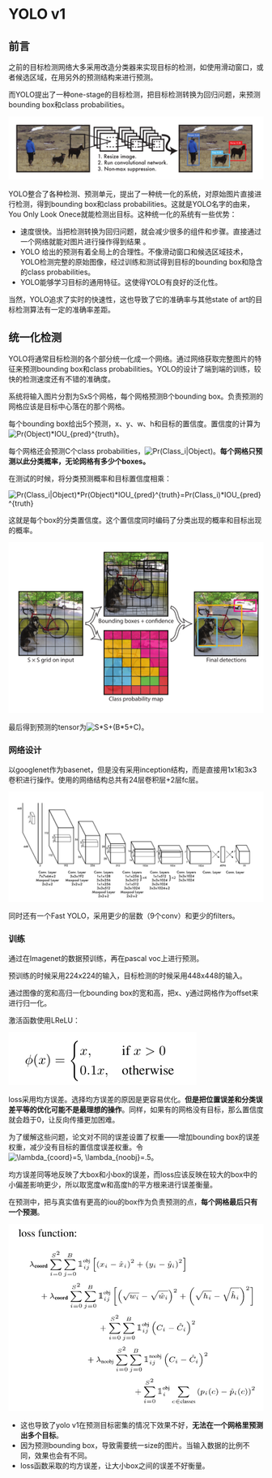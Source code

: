 # YOLO v1

## 前言

之前的目标检测网络大多采用改造分类器来实现目标的检测，如使用滑动窗口，或者候选区域，在用另外的预测结构来进行预测。

而YOLO提出了一种one-stage的目标检测，把目标检测转换为回归问题，来预测bounding box和class probabilities。

![figure1](./depository/figure1.png)

YOLO整合了各种检测、预测单元，提出了一种统一化的系统，对原始图片直接进行检测，得到bounding box和class probabilities。这就是YOLO名字的由来，You Only Look Onece就能检测出目标。这种统一化的系统有一些优势：

* 速度很快。当把检测转换为回归问题，就会减少很多的组件和步骤。直接通过一个网络就能对图片进行操作得到结果 。
* YOLO 给出的预测有着全局上的合理性。不像滑动窗口和候选区域技术，YOLO检测完整的原始图像，经过训练和测试得到目标的bounding box和隐含的class probabilities。
* YOLO能够学习目标的通用特征。这使得YOLO有良好的泛化性。

当然，YOLO追求了实时的快速性，这也导致了它的准确率与其他state of art的目标检测算法有一定的准确率差距。

## 统一化检测

YOLO将通常目标检测的各个部分统一化成一个网络。通过网络获取完整图片的特征来预测bounding box和class probabilities。YOLO的设计了端到端的训练，较快的检测速度还有不错的准确度。

系统将输入图片分割为SxS个网格，每个网格预测B个bounding box。负责预测的网格应该是目标中心落在的那个网格。

每个bounding box给出5个预测，x、y、w、h和目标的置信度。置信度的计算为<img src="https://latex.codecogs.com/gif.latex?Pr(Object)*IOU_{pred}^{truth}" title="Pr(Object)*IOU_{pred}^{truth}" />。

每个网格还会预测C个class probabilities，<img src="https://latex.codecogs.com/gif.latex?Pr(Class_i|Object)" title="Pr(Class_i|Object)" />。**每个网格只预测以此分类概率，无论网格有多少个boxes。**

在测试的时候，将分类预测概率和目标置信度相乘：

<img src="https://latex.codecogs.com/gif.latex?Pr(Class_i|Object)*Pr(Object)*IOU_{pred}^{truth}=Pr(Class_i)*IOU_{pred}^{truth}" title="Pr(Class_i|Object)*Pr(Object)*IOU_{pred}^{truth}=Pr(Class_i)*IOU_{pred}^{truth}" />

这就是每个box的分类置信度。这个置信度同时编码了分类出现的概率和目标出现的概率。

![figure2](./depository/figure2.png)

最后得到预测的tensor为<img src="https://latex.codecogs.com/gif.latex?S*S&plus;(B*5&plus;C)" title="S*S+(B*5+C)" />。

### 网络设计

以googlenet作为basenet，但是没有采用inception结构，而是直接用1x1和3x3卷积进行操作。使用的网络结构总共有24层卷积层+2层fc层。

![figure3](./depository/figure3.png)

同时还有一个Fast YOLO，采用更少的层数（9个conv）和更少的filters。

### 训练

通过在Imagenet的数据预训练，再在pascal voc上进行预测。

预训练的时候采用224x224的输入，目标检测的时候采用448x448的输入。

通过图像的宽和高归一化bounding box的宽和高，把x、y通过网格作为offset来进行归一化。

激活函数使用LReLU：

![figure4](./depository/figure4.png)

loss采用均方误差。选择均方误差的原因是更容易优化。**但是把位置误差和分类误差平等的优化可能不是最理想的操作**。同样，如果有的网格没有目标，那么置信度就会趋于0，让反向传播更加困难。

为了缓解这些问题，论文对不同的误差设置了权重——增加bounding box的误差权重，减少没有目标的置信度误差权重。令<img src="https://latex.codecogs.com/gif.latex?\lambda_{coord}=5,&space;\lambda_{noobj}=.5" title="\lambda_{coord}=5, \lambda_{noobj}=.5" />。

均方误差同等地反映了大box和小box的误差，而loss应该反映在较大的box中的小偏差影响更少，所以取宽度w和高度h的平方根来进行误差衡量。

在预测中，把与真实值有更高的iou的box作为负责预测的点，**每个网格最后只有一个预测**。

![figure5](./depository/figure5.png)

* 这也导致了yolo v1在预测目标密集的情况下效果不好，**无法在一个网格里预测出多个目标**。
* 因为预测bounding box，导致需要统一size的图片。当输入数据的比例不同，效果也会有不同。
* loss函数采取的均方误差，让大小box之间的误差不好衡量。

